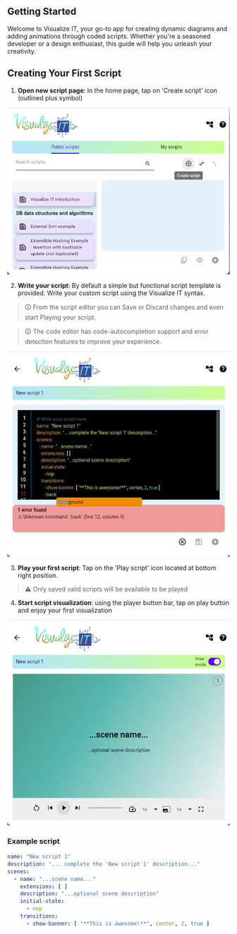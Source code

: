 ## Getting Started

Welcome to Visualize IT, your go-to app for creating dynamic diagrams and adding animations through coded scripts. Whether you're a seasoned developer or a design enthusiast, this guide will help you unleash your creativity.

## Creating Your First Script

1. **Open new script page**: In the home page, tap on 'Create script' icon (outlined plus symbol)

![tutorial_1_1.png](assets/images/tutorial_1_1.png)

2. **Write your script**: By default a simple but functional script template is provided. Write your custom script using the Visualize IT syntax. 

> &#128712; From the script editor you can Save or Discard changes and even start Playing your script.

> &#128712; The code editor has code-autocompletion support and error detection features to improve your experience.

![tutorial_1_2.png](assets/images/tutorial_1_2.png)

3. **Play your first script**: Tap on the 'Play script' icon located at bottom right position.

> &#9888; Only saved valid scripts will be available to be played

4. **Start script visualization**: using the player button bar, tap on play button and enjoy your first visualization

![tutorial_1_3.png](assets/images/tutorial_1_3.png)

### Example script

```yaml
name: "New script 1"
description: "... complete the 'New script 1' description..." 
scenes:
  - name: "...scene name..."
    extensions: [ ]
    description: "...optional scene description"
    initial-state:
      - nop
    transitions:
      - show-banner: [ "**This is awesome!**", center, 2, true ]
```







